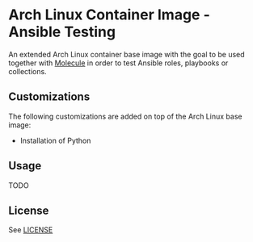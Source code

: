 # Arch Linux Container Image - Ansible Testing

An extended Arch Linux container base image with the goal to be used together
with [Molecule](https://github.com/ansible-community/molecule) in order to test
Ansible roles, playbooks or collections.

## Customizations

The following customizations are added on top of the Arch Linux base image:

* Installation of Python

## Usage

TODO

## License

See [LICENSE](./LICENSE)

